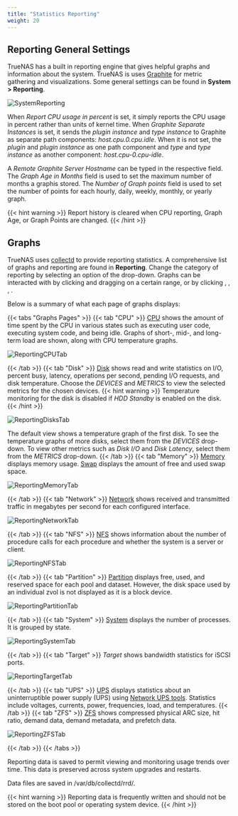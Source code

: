 ```yaml
---
title: "Statistics Reporting"
weight: 20
---
```


## Reporting General Settings

TrueNAS has a built in reporting engine that gives helpful graphs and information about the system.
TrueNAS is uses [Graphite](http://graphiteapp.org/ "Graphite Homepage") for metric gathering and visualizations.
Some general settings can be found in **System > Reporting**.

![SystemReporting](/images/CORE/12.0/SystemReporting.png "Reporting Options")

When *Report CPU usage in percent* is set, it simply reports the CPU usage in percent rather than units of kernel time. When *Graphite Separate Instances* is set, it sends the *plugin instance* and *type instance* to Graphite as separate path components: *host.cpu.0.cpu.idle*. When it is not set, the *plugin* and *plugin instance* as one path component and *type* and *type instance* as another component: *host.cpu-0.cpu-idle*.

A *Remote Graphite Server Hostname* can be typed in the respective field. The *Graph Age in Months* field is used to set the maximum number of months a graphis stored. The *Number of Graph points* field is used to set the number of points for each hourly, daily, weekly, monthly, or yearly graph.  

{{< hint warning >}}
Report history is cleared when CPU reporting, Graph Age, or Graph Points are changed.
{{< /hint >}}

## Graphs

TrueNAS uses [collectd](https://collectd.org/) to provide reporting statistics. A comprehensive list of graphs and reporting are found in **Reporting**. Change the category of reporting by selecting an option of the drop-down. Graphs can be interacted with by clicking and dragging on a certain range, or by clicking <i class="fa fa-search-plus" aria-hidden="true"></i>, <i class="fa fa-search-minus" aria-hidden="true"></i>, <i class="fa fa-forward" aria-hidden="true" title="Forward"></i>, <i class="fa fa-backward" aria-hidden="true" title="Backward"></i>.

Below is a summary of what each page of graphs displays:

{{< tabs "Graphs Pages" >}}
{{< tab "CPU" >}}
[CPU](https://collectd.org/wiki/index.php/Plugin:CPU) shows the amount of time spent by the CPU in various states such as executing user code, executing system code, and being idle.
Graphs of short-, mid-, and long-term load are shown, along with CPU temperature graphs.

![ReportingCPUTab](/images/CORE/12.0/ReportingCPUTab.png "CPU Reporting")

{{< /tab >}}
{{< tab "Disk" >}}
[Disk](https://collectd.org/wiki/index.php/Plugin:Disk) shows read and write statistics on I/O, percent busy, latency, operations per second, pending I/O requests, and disk temperature.
Choose the *DEVICES* and *METRICS* to view the selected metrics for the chosen devices.
{{< hint warning >}}
Temperature monitoring for the disk is disabled if *HDD Standby* is enabled on the disk.
{{< /hint >}}

![ReportingDisksTab](/images/CORE/12.0/ReportingDisksTab.png "Disks Reporting")

The default view shows a temperature graph of the first disk. To see the temperature graphs of more disks, select them from the *DEVICES* drop-down. To view other metrics such as *Disk I/O* and *Disk Latency*, select them from the *METRICS* drop-down.
{{< /tab >}}
{{< tab "Memory" >}}
[Memory](https://collectd.org/wiki/index.php/Plugin:Memory) displays memory usage.
[Swap](https://collectd.org/wiki/index.php/Plugin:Swap) displays the amount of free and used swap space.

![ReportingMemoryTab](/images/CORE/12.0/ReportingMemoryTab.png "Memory Reporting")

{{< /tab >}}
{{< tab "Network" >}}
[Network](https://collectd.org/wiki/index.php/Plugin:Interface) shows received and transmitted traffic in megabytes per second for each configured interface.

![ReportingNetworkTab](/images/CORE/12.0/ReportingNetworkTab.png "Network Reporting")

{{< /tab >}}
{{< tab "NFS" >}}
[NFS](https://collectd.org/wiki/index.php/Plugin:NFS) shows information about the number of procedure calls for each procedure and whether the system is a server or client.

![ReportingNFSTab](/images/CORE/12.0/ReportingNFSTab.png "NFS Reporting")

{{< /tab >}}
{{< tab "Partition" >}}
[Partition](https://collectd.org/wiki/index.php/Plugin:DF) displays free, used, and reserved space for each pool and dataset. However, the disk space used by an individual zvol is not displayed as it is a block device.

![ReportingPartitionTab](/images/CORE/12.0/ReportingPartitionTab.png "Partition Reporting")

{{< /tab >}}
{{< tab "System" >}}
[System](https://collectd.org/wiki/index.php/Plugin:Processes) displays the number of processes.
It is grouped by state.

![ReportingSystemTab](/images/CORE/12.0/ReportingSystemTab.png "System Reporting")

{{< /tab >}}
{{< tab "Target" >}}
*Target* shows bandwidth statistics for iSCSI ports.

![ReportingTargetTab](/images/CORE/12.0/ReportingTargetTab.png "iSCSI Target Reporting")

{{< /tab >}}
{{< tab "UPS" >}}
[UPS](https://collectd.org/wiki/index.php/Plugin:NUT) displays statistics about an uninterruptible power supply (UPS) using [Network UPS tools](https://networkupstools.org/).
Statistics include voltages, currents, power, frequencies, load, and temperatures.
{{< /tab >}}
{{< tab "ZFS" >}}
[ZFS](https://collectd.org/wiki/index.php/Plugin:ZFS_ARC) shows compressed physical ARC size, hit ratio, demand data, demand metadata, and prefetch data.

![ReportingZFSTab](/images/CORE/12.0/ReportingZFSTab.png "ZFS Reporting")

{{< /tab >}}
{{< /tabs >}}

Reporting data is saved to permit viewing and monitoring usage trends over time.
This data is preserved across system upgrades and restarts.

Data files are saved in <file>/var/db/collectd/rrd/</file>.

{{< hint warning >}}
Reporting data is frequently written and should not be stored on the boot pool or operating system device.
{{< /hint >}}
